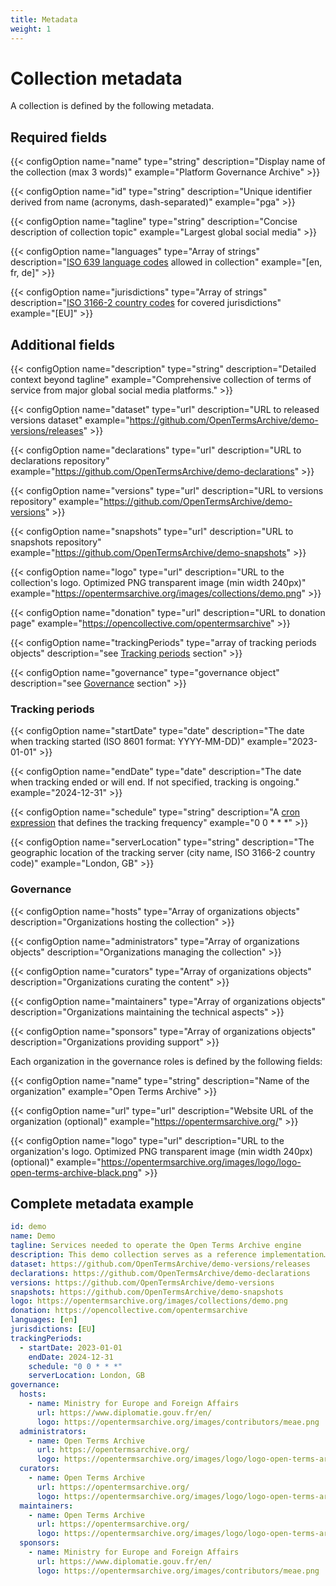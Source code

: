 ```yaml
---
title: Metadata
weight: 1
---
```


# Collection metadata

A collection is defined by the following metadata.

## Required fields

{{< configOption name="name" type="string" description="Display name of the collection (max 3 words)" example="Platform Governance Archive" >}}

{{< configOption name="id" type="string" description="Unique identifier derived from name (acronyms, dash-separated)" example="pga" >}}

{{< configOption name="tagline" type="string" description="Concise description of collection topic" example="Largest global social media" >}}

{{< configOption name="languages" type="Array of strings" description="[ISO 639 language codes](https://en.wikipedia.org/wiki/ISO_639) allowed in collection" example="[en, fr, de]" >}}

{{< configOption name="jurisdictions" type="Array of strings" description="[ISO 3166-2 country codes](https://en.wikipedia.org/wiki/ISO_3166-2) for covered jurisdictions" example="[EU]" >}}

## Additional fields

{{< configOption name="description" type="string" description="Detailed context beyond tagline" example="Comprehensive collection of terms of service from major global social media platforms." >}}

{{< configOption name="dataset" type="url" description="URL to released versions dataset" example="https://github.com/OpenTermsArchive/demo-versions/releases" >}}

{{< configOption name="declarations" type="url" description="URL to declarations repository" example="https://github.com/OpenTermsArchive/demo-declarations" >}}

{{< configOption name="versions" type="url" description="URL to versions repository" example="https://github.com/OpenTermsArchive/demo-versions" >}}

{{< configOption name="snapshots" type="url" description="URL to snapshots repository" example="https://github.com/OpenTermsArchive/demo-snapshots" >}}

{{< configOption name="logo" type="url" description="URL to the collection's logo. Optimized PNG transparent image (min width 240px)" example="https://opentermsarchive.org/images/collections/demo.png" >}}

{{< configOption name="donation" type="url" description="URL to donation page" example="https://opencollective.com/opentermsarchive" >}}

{{< configOption name="trackingPeriods" type="array of tracking periods objects" description="see [Tracking periods](#tracking-periods) section" >}}

{{< configOption name="governance" type="governance object" description="see [Governance](#governance) section" >}}

### Tracking periods

{{< configOption name="startDate" type="date" description="The date when tracking started (ISO 8601 format: YYYY-MM-DD)" example="2023-01-01" >}}

{{< configOption name="endDate" type="date" description="The date when tracking ended or will end. If not specified, tracking is ongoing." example="2024-12-31" >}}

{{< configOption name="schedule" type="string" description="A [cron expression](https://en.wikipedia.org/wiki/Cron#Cron_expression) that defines the tracking frequency" example="0 0 * * *" >}}

{{< configOption name="serverLocation" type="string" description="The geographic location of the tracking server (city name, ISO 3166-2 country code)" example="London, GB" >}}

### Governance

{{< configOption name="hosts" type="Array of organizations objects" description="Organizations hosting the collection" >}}

{{< configOption name="administrators" type="Array of organizations objects" description="Organizations managing the collection" >}}

{{< configOption name="curators" type="Array of organizations objects" description="Organizations curating the content" >}}

{{< configOption name="maintainers" type="Array of organizations objects" description="Organizations maintaining the technical aspects" >}}

{{< configOption name="sponsors" type="Array of organizations objects" description="Organizations providing support" >}}

Each organization in the governance roles is defined by the following fields:

{{< configOption name="name" type="string" description="Name of the organization" example="Open Terms Archive" >}}

{{< configOption name="url" type="url" description="Website URL of the organization (optional)" example="https://opentermsarchive.org/" >}}

{{< configOption name="logo" type="url" description="URL to the organization's logo. Optimized PNG transparent image (min width 240px) (optional)" example="https://opentermsarchive.org/images/logo/logo-open-terms-archive-black.png" >}}

## Complete metadata example

```yaml
id: demo
name: Demo
tagline: Services needed to operate the Open Terms Archive engine
description: This demo collection serves as a reference implementation…
dataset: https://github.com/OpenTermsArchive/demo-versions/releases
declarations: https://github.com/OpenTermsArchive/demo-declarations
versions: https://github.com/OpenTermsArchive/demo-versions
snapshots: https://github.com/OpenTermsArchive/demo-snapshots
logo: https://opentermsarchive.org/images/collections/demo.png
donation: https://opencollective.com/opentermsarchive
languages: [en]
jurisdictions: [EU]
trackingPeriods:
  - startDate: 2023-01-01
    endDate: 2024-12-31
    schedule: "0 0 * * *"
    serverLocation: London, GB
governance:
  hosts: 
    - name: Ministry for Europe and Foreign Affairs
      url: https://www.diplomatie.gouv.fr/en/
      logo: https://opentermsarchive.org/images/contributors/meae.png
  administrators:
    - name: Open Terms Archive
      url: https://opentermsarchive.org/
      logo: https://opentermsarchive.org/images/logo/logo-open-terms-archive-black.png
  curators:
    - name: Open Terms Archive
      url: https://opentermsarchive.org/
      logo: https://opentermsarchive.org/images/logo/logo-open-terms-archive-black.png
  maintainers:
    - name: Open Terms Archive
      url: https://opentermsarchive.org/
      logo: https://opentermsarchive.org/images/logo/logo-open-terms-archive-black.png
  sponsors: 
    - name: Ministry for Europe and Foreign Affairs
      url: https://www.diplomatie.gouv.fr/en/
      logo: https://opentermsarchive.org/images/contributors/meae.png
```
